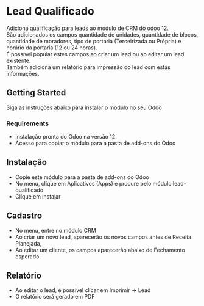 # Lead Qualificado
Adiciona qualificação para leads ao módulo de CRM do odoo 12.\
São adicionados os campos quantidade de unidades, quantidade de blocos, quantidade de moradores, tipo de portaria (Terceirizada ou Própria) e horário da portaria (12 ou 24 horas).\
É possível popular estes campos ao criar um lead ou ao editar um lead existente.\
Também adiciona um relatório para impressão do lead com estas informações.

## Getting Started

Siga as instruções abaixo para instalar o módulo no seu Odoo

### Requirements

 - Instalação pronta do Odoo na versão 12
 - Acesso para copiar o módulo para a pasta de add-ons do Odoo

## Instalação

 - Copie este módulo para a pasta de add-ons do Odoo
 - No menu, clique em Aplicativos (Apps) e procure pelo módulo lead-qualificado
 - Clique em instalar

## Cadastro
 - No menu, entre no módulo CRM
 - Ao criar um novo lead, aparecerão os novos campos antes de Receita Planejada,
 - Ao editar um cliente, os campos aparecerão abaixo de Fechamento esperado.

## Relatório
 - Ao editar o lead, é possível clicar em Imprimir -> Lead
 - O relatório será gerado em PDF
